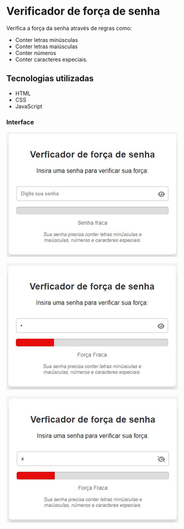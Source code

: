 # Verificador de força de senha

Verifica a força da senha através de regras como:

- Conter letras minúsculas
- Conter letras maiúsculas
- Conter números
- Conter caracteres especiais.

## Tecnologias utilizadas

- HTML
- CSS
- JavaScript

### Interface

![ALT](./assets/images/project_presentation_screen_1.jpeg "Tela de apresentação do projeto")

![ALT](./assets/images/project_presentation_screen_2.jpeg "Tela de apresentação do projeto")

![ALT](./assets/images/project_presentation_screen_3.jpeg "Tela de apresentação do projeto")
